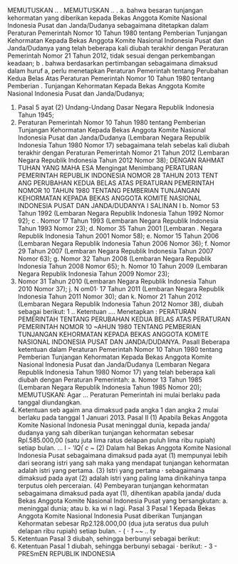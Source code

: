  MEMUTUSKAN .. . MEMUTUSKAN .. .
a. bahwa besaran tunjangan kehormatan yang diberikan kepada Bekas Anggota Komite Nasional Indonesia Pusat dan Janda/Dudanya sebagaimana ditetapkan dalam Peraturan Pemerintah Nomor 10 Tahun 1980 tentang Pemberian Tunjangan Kehormatan Kepada Bekas Anggota Komite Nasional Indonesia Pusat dan Janda/Dudanya yang telah beberapa kali diubah terakhir dengan Peraturan Pemerintah Nomor 21 Tahun 2012, tidak sesuai dengan perkembangan keadaan; b . bahwa berdasarkan pertimbangan sebagaimana dimaksud dalam huruf a, perlu menetapkan Peraturan Pemerintah tentang Perubahan Kedua Belas Atas Peraturan Pemerintah Nomor 10 Tahun 1980 tentang Pemberian . Tunjangan Kehormatan Kepada Bekas Anggota Komite Nasional Indonesia Pusat dan Janda/Dudanya;
1. Pasal 5 ayat (2) Undang-Undang Dasar Negara Republik Indonesia Tahun 1945;
2. Peraturan Pemerintah Nomor 10 Tahun 1980 tentang Pemberian Tunjangan Kehormatan Kepada Bekas Anggota Komite Nasional Indonesia Pusat dan Janda/Dudanya (Lembaran Negara Republik Indonesia Tahun 1980 Nomor 17) sebagaimana telah sebelas kali diubah terakhir dengan Peraturan Pemerintah Nomor 21 Tahun 2012 (Lembaran Negara Republik Indonesia Tahun 2012 Nomor 38);
DENGAN RAHMAT TUHAN YANG MAHA ESA Mengingat Menimbang PERATURAN PEMERINTAH REPUBLIK INDONESIA NOMOR 28 TAHUN 2013 TENT ANG PERUBAHAN KEDUA BELAS ATAS PERATURAN PEMERINTAH NOMOR 10 TAHUN 1980 TENTANG PEMBERIAN TUNJANGAN KEHORMATAN KEPADA BEKAS ANGGOTA KOMITE NASIONAL INDONESIA PUSAT DAN JANDA/DUDANYA I SALINAN I b. Nomor 53 Tahun 1992 (Lembaran Negara Republik Indonesia Tahun 1992 Nomor 92); c . Nomor 17 Tahun 1993 (Lembaran Negara Republik Indonesia Tahun 1993 Nomor 23);
d. Nomor 35 Tahun 2001 [Lembaran . Negara Republik Indonesia Tahun 2001 Nomor 58);
e. Nomor 15 Tahun 2006 (Lembaran Negara Republik Indonesia Tahun 2006 Nomor 36);
f. Nomor 29 Tahun 2007 (Lembaran Negara Republik Indonesia Tahun 2007 Nomor 63);
g. Nomor 32 Tahun 2008 (Lembaran Negara Republik Indonesia Tahun 2008 Nomor 65};
h. Nomor 10 Tahun 2009 (Lembaran Negara Republik Indonesia Tahun 2009 Nomor 23);
1. Nomor 31 Tahun 2010 (Lembaran Negara Republik Indonesia Tahun 2010 Nomor 37);
j. N om01· 17 Tahun 2011 (Lembaran Negara Republik Indonesia Tahun 2011 Nomor 30); dan
k. Nomor 21 Tahun 2012 (Lembaran Negara Republik Indonesia Tahun 2012 Nomor 38), diubah sebagai berikut: 1 .. Ketentuan .... Menetapkan : PERATURAN PEMERINTAH TENTANG PERUBAHAN KEDUA BELAS ATAS PERATURAN PEMERINTAH NOMOR 10 ~AHUN 1980 TENTANG PEMBERIAN TUNJANGAN KEHORMATAN KEPADA BEKAS ANGGOTA KOMITE NASIONAL INDONESIA PUSAT DAN JANDA/DUDANYA. Pasall Beberapa ketentuan dalam Peraturan Pemerintah Nomor 10 Tahun 1980 tentang Pemberian Tunjangan Kehormatan Kepada Bekas Anggota Komite Nasional Indonesia Pusat dan Janda/Dudanya (Lembaran Negara Republik Indonesia Tahun 1980 Nomor 17) yang telah beberapa kali diubah dengan Peraturan Pemerintah:
a. Nomor 13 Tahun 1985 (Lembaran Negara Republik Indonesia Tahun 1985 Nomor 20);
MEMUTUSKAN:
 Agar ... Peraturan Pemerintah ini mulai berlaku pada tanggal diundangkan.
3. Ketentuan seb agaim ana dimaksud pada angka 1 dan angka 2 mulai berlaku pada tanggal 1 Januari 2013.
Pasal II
(1) Apabila Bekas Anggota Komite Nasional Indonesia Pusat meninggal dunia, kepada janda/ dudanya yang sah diberikan tunjangan kehormatan sebesar Rpl.585.000,00 (satu juta lima ratus delapan puluh lima ribu rupiah) setiap bulan. ... l - _'lQ{_ _c ~_ (2) Dalam hal Bekas Anggota Komite Nasional Indonesia Pusat sebagaimana dimaksud pada ayat (1) mempunyai lebih dari seorang istri yang sah maka yang mendapat tunjangan kehormatan adalah istri yang pertama. (3} Istri yang pertama · sebagaimana dimaksud pada ayat (2) adalah istri yang paling lama dinikahinya tanpa terputus oleh perceraian.
(4) Pembeyaran tunjangan kehormatan sebagaimana dimaksud pada ayat (1), dihentikan apabila janda/ duda Bekas Anggota Komite Nasional Indonesia Pusat yang bersangkutan:
a. meninggal dunia; atau
b. ka wi n lagi.
Pasal 3
Pasal 1
Kepada Bekas Anggota Komite Nasional Indonesia Pusat diberikan Tunjangan Kehormatan sebesar Rp2.128.000,00 (dua juta seratus dua puluh delapan ribu rupiah) setiap bulan. - ( · _1_ _~~_ _.._ ty
2. Ketentuan Pasal 3 diubah, sehingga berbunyi sebagai berikut:
1. Ketentuan Pasal 1 diubah, sehingga berbunyi sebagai · berikut: - 3 - PRESmEN REPUBLIK INDONESIA